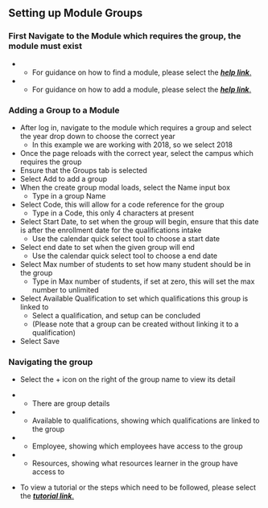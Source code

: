 ## **Setting up Module Groups**

### **First Navigate to the Module which requires the group, the module must exist**
- - For guidance on how to find a module, please select the [**_help link_**.](http://help.studentmanager.co.za/en/latest/Modules/findingmodules/)

- - For guidance on how to add a module, please select the [**_help link_**.](http://help.studentmanager.co.za/en/latest/Modules/addamodule/)


### **Adding a Group to a Module**
- After log in, navigate to the module which requires a group and select the year drop down to choose the correct year
	- In this example we are working with 2018, so we select 2018
- Once the page reloads with the correct year, select the campus which requires the group
- Ensure that the Groups tab is selected
- Select Add to add a group
- When the create group modal loads, select the Name input box
	- Type in a group Name
- Select Code, this will allow for a code reference for the group
	- Type in a Code, this only 4 characters at present
- Select Start Date, to set when the group will begin, ensure that this date is after the enrollment date for the qualifications intake
	- Use the calendar quick select tool to choose a start date
- Select end date to set when the given group will end
	- Use the calendar quick select tool to choose a end date
- Select Max number of students to set how many student should be in the group
	- Type in Max number of students, if set at zero, this will set the max number to unlimited
- Select Available Qualification to set which qualifications this group is linked to
	- Select a qualification, and setup can be concluded
	- (Please note that a group can be created without linking it to a qualification)
- Select Save

### **Navigating the group**
- Select the + icon on the right of the group name to view its detail
- - There are group details
- - Available to qualifications, showing which qualifications are linked to the group
- - Employee, showing which employees have access to the group
- - Resources, showing what resources learner in the group have access to

- To view a tutorial or the steps which need to be followed, please select the [**_tutorial link_**.](https://www.iorad.com/player/117330/Adding-A-Group-to-A-Module)





